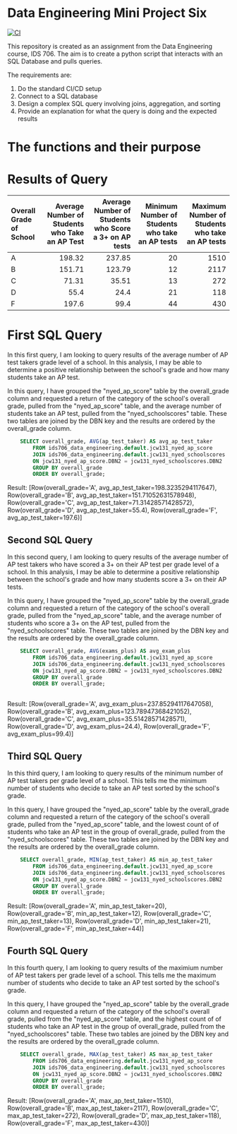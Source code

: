 # Data Engineering Mini Project Six #

[![CI](https://github.com/nogibjj/Jenny_Wu_F24_MP6/actions/workflows/cicd.yml/badge.svg)](https://github.com/nogibjj/Jenny_Wu_F24_MP6/actions/workflows/cicd.yml)

This repository is created as an assignment from the Data Engineering course, IDS 706. The aim is to create a python script that interacts with an SQL Database and pulls queries. 

The requirements are:
1. Do the standard CI/CD setup
2. Connect to a SQL database
3. Design a complex SQL query involving joins, aggregation, and sorting
4. Provide an explanation for what the query is doing and the expected results

# The functions and their purpose 

# Results of Query #
| Overall Grade of School | Average Number of Students who Take an AP Test | Average Number of Students who Score a 3+ on AP tests |  Minimum Number of Students who take an AP tests|   Maximum Number of Students who take an AP tests|
|:------------------------|------------------:|----------:|----------:|---------:|
| A   |   198.32 | 237.85 |   20 |      1510 |    
| B   |   151.71|  123.79 |  12  |       2117 |   
| C   |    71.31| 35.51|  13  |      272 |   
| D   |   55.4|  24.4|  21  |      118 |     
| F   |   197.6|  99.4|  44  |      430 |   

# First SQL Query
In this first query, I am looking to query results of the average number of AP test takers grade level of a school. In this analysis, I may be able to determine a positive relationship between the school's grade and how many students take an AP test.

In this query, I have grouped the "nyed_ap_score" table by the overall_grade column and requested a return of the category of the school's overall grade, pulled from the "nyed_ap_score" table, and the average number of students take an AP test, pulled from the "nyed_schoolscores" table. These two tables are joined by the DBN key and the results are ordered by the overall_grade column.

``` sql 
    SELECT overall_grade, AVG(ap_test_taker) AS avg_ap_test_taker
        FROM ids706_data_engineering.default.jcw131_nyed_ap_score
        JOIN ids706_data_engineering.default.jcw131_nyed_schoolscores
        ON jcw131_nyed_ap_score.DBN2 = jcw131_nyed_schoolscores.DBN2
        GROUP BY overall_grade
        ORDER BY overall_grade;
```
Result: 
[Row(overall_grade='A', avg_ap_test_taker=198.3235294117647), Row(overall_grade='B', avg_ap_test_taker=151.71052631578948), Row(overall_grade='C', avg_ap_test_taker=71.31428571428572), Row(overall_grade='D', avg_ap_test_taker=55.4), Row(overall_grade='F', avg_ap_test_taker=197.6)]

## Second SQL Query
In this second query, I am looking to query results of the average number of AP test takers who have scored a 3+ on their AP test per grade level of a school. In this analysis, I may be able to determine a positive relationship between the school's grade and how many students score a 3+ on their AP tests.

In this query, I have grouped the "nyed_ap_score" table by the overall_grade column and requested a return of the category of the school's overall grade, pulled from the "nyed_ap_score" table, and the average number of students who score a 3+ on the AP test, pulled from the "nyed_schoolscores" table. These two tables are joined by the DBN key and the results are ordered by the overall_grade column.

```sql
    SELECT overall_grade, AVG(exams_plus) AS avg_exam_plus
        FROM ids706_data_engineering.default.jcw131_nyed_ap_score
        JOIN ids706_data_engineering.default.jcw131_nyed_schoolscores
        ON jcw131_nyed_ap_score.DBN2 = jcw131_nyed_schoolscores.DBN2
        GROUP BY overall_grade
        ORDER BY overall_grade;
    
```
Result: 
[Row(overall_grade='A', avg_exam_plus=237.85294117647058), Row(overall_grade='B', avg_exam_plus=123.78947368421052), Row(overall_grade='C', avg_exam_plus=35.51428571428571), Row(overall_grade='D', avg_exam_plus=24.4), Row(overall_grade='F', avg_exam_plus=99.4)]

## Third SQL Query
In this third query, I am looking to query results of the minimum number of AP test takers per grade level of a school. This tells me the minimum number of students who decide to take an AP test sorted by the school's grade. 

In this query, I have grouped the "nyed_ap_score" table by the overall_grade column and requested a return of the category of the school's overall grade, pulled from the "nyed_ap_score" table, and the lowest count of of students who take an AP test in the group of overall_grade, pulled from the "nyed_schoolscores" table. These two tables are joined by the DBN key and the results are ordered by the overall_grade column.

```sql
    SELECT overall_grade, MIN(ap_test_taker) AS min_ap_test_taker
        FROM ids706_data_engineering.default.jcw131_nyed_ap_score
        JOIN ids706_data_engineering.default.jcw131_nyed_schoolscores
        ON jcw131_nyed_ap_score.DBN2 = jcw131_nyed_schoolscores.DBN2
        GROUP BY overall_grade
        ORDER BY overall_grade;
```
Result: 
[Row(overall_grade='A', min_ap_test_taker=20), Row(overall_grade='B', min_ap_test_taker=12), Row(overall_grade='C', min_ap_test_taker=13), Row(overall_grade='D', min_ap_test_taker=21), Row(overall_grade='F', min_ap_test_taker=44)]


## Fourth SQL Query
In this fourth query, I am looking to query results of the maximium number of AP test takers per grade level of a school. This tells me the maximum number of students who decide to take an AP test sorted by the school's grade. 

In this query, I have grouped the "nyed_ap_score" table by the overall_grade column and requested a return of the category of the school's overall grade, pulled from the "nyed_ap_score" table, and the highest count of of students who take an AP test in the group of overall_grade, pulled from the "nyed_schoolscores" table. These two tables are joined by the DBN key and the results are ordered by the overall_grade column.

``` sql
    SELECT overall_grade, MAX(ap_test_taker) AS max_ap_test_taker
        FROM ids706_data_engineering.default.jcw131_nyed_ap_score
        JOIN ids706_data_engineering.default.jcw131_nyed_schoolscores
        ON jcw131_nyed_ap_score.DBN2 = jcw131_nyed_schoolscores.DBN2
        GROUP BY overall_grade
        ORDER BY overall_grade;
```

Result:
[Row(overall_grade='A', max_ap_test_taker=1510), Row(overall_grade='B', max_ap_test_taker=2117), Row(overall_grade='C', max_ap_test_taker=272), Row(overall_grade='D', max_ap_test_taker=118), Row(overall_grade='F', max_ap_test_taker=430)]
